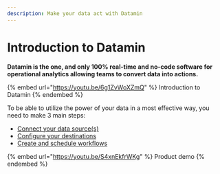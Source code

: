 ```yaml
---
description: Make your data act with Datamin
---
```


# Introduction to Datamin

**Datamin is the one, and only 100% real-time and no-code software for operational analytics allowing teams to convert data into actions.**

{% embed url="https://youtu.be/6g1ZvWoXZmQ" %}
Introduction to Datamin
{% endembed %}

To be able to utilize the power of your data in a most effective way, you need to make 3 main steps:

* [Connect your data source(s)](data-sources/connecting-a-data-source.md)
* [Configure your destinations](destinations/connecting-a-destination.md)
* [Create and schedule workflows](workflows-and-actions/workflow-management.md)

{% embed url="https://youtu.be/S4xnEkfrWKg" %}
Product demo
{% endembed %}


